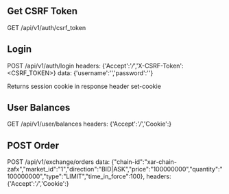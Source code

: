 ## Get CSRF Token

GET /api/v1/auth/csrf_token

## Login

POST /api/v1/auth/login 
headers: {'Accept':'*/*','X-CSRF-Token':<CSRF_TOKEN>}
data: {'username':'','password':''}

Returns session cookie in response header set-cookie

## User Balances

GET /api/v1/user/balances
headers: {'Accept':'*/*','Cookie':<set-cookie>}

## POST Order

POST /api/v1/exchange/orders
data: {"chain-id":"xar-chain-zafx","market_id":"1","direction":"BID|ASK","price":"100000000","quantity":"100000000","type":"LIMIT","time_in_force":100},
headers:  {'Accept':'*/*','Cookie':<set-cookie>}
